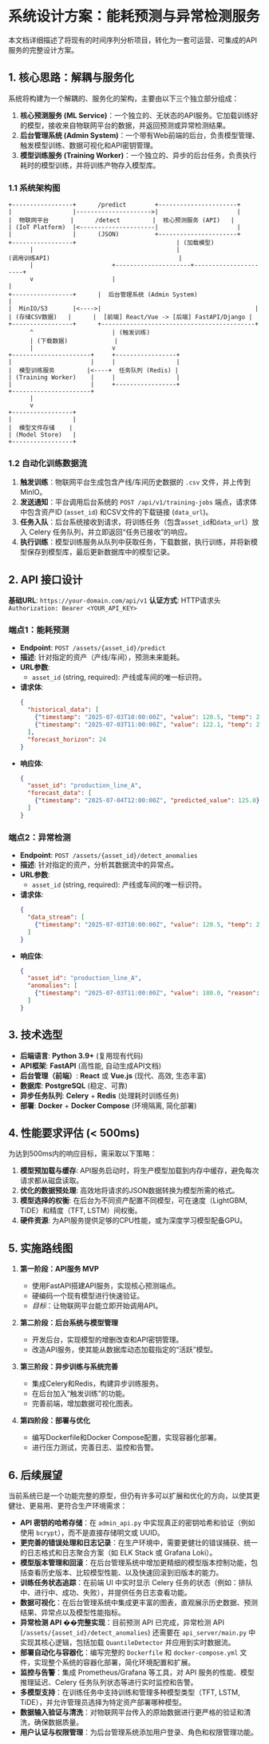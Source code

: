 # 系统设计方案：能耗预测与异常检测服务

本文档详细描述了将现有的时间序列分析项目，转化为一套可运营、可集成的API服务的完整设计方案。

## 1. 核心思路：解耦与服务化

系统将构建为一个解耦的、服务化的架构，主要由以下三个独立部分组成：

1.  **核心预测服务 (ML Service)**：一个独立的、无状态的API服务。它加载训练好的模型，接收来自物联网平台的数据，并返回预测或异常检测结果。
2.  **后台管理系统 (Admin System)**：一个带有Web前端的后台，负责模型管理、触发模型训练、数据可视化和API密钥管理。
3.  **模型训练服务 (Training Worker)**：一个独立的、异步的后台任务，负责执行耗时的模型训练，并将训练产物存入模型库。

### 1.1 系统架构图

```
+-----------------+      /predict        +----------------------+
|                 |--------------------->|                      |
|  物联网平台      |      /detect         |  核心预测服务 (API)   |
| (IoT Platform)  |<---------------------|                      |
|                 |      (JSON)          +----------------------+
+-----------------+                            | (加载模型)
      |                                        |
(调用训练API)                                    |
      |                      +---------------------+----------------------+
      v                      |                                           |
+-----------------+      |  后台管理系统 (Admin System)                 |
|  MinIO/S3       |<---->|                                           |
| (存储CSV数据)   |      |  [前端] React/Vue -> [后端] FastAPI/Django |
+-----------------+      +-------------------------------------------+
      ^                      | (触发训练)
      | (下载数据)             |
      |                      v
+----------------------+     +-----------------+
|                      |     |                 |
|  模型训练服务         |<----+  任务队列 (Redis) |
| (Training Worker)    |     |                 |
|                      |     +-----------------+
+----------------------+
      |
      v
+-----------------+
|                 |
|  模型文件存储    |
| (Model Store)   |
+-----------------+
```

### 1.2 自动化训练数据流

1.  **触发训练**：物联网平台生成包含产线/车间历史数据的 `.csv` 文件，并上传到 MinIO。
2.  **发送通知**：平台调用后台系统的 `POST /api/v1/training-jobs` 端点，请求体中包含资产ID (`asset_id`) 和CSV文件的下载链接 (`data_url`)。
3.  **任务入队**：后台系统接收到请求，将训练任务（包含`asset_id`和`data_url`）放入 Celery 任务队列，并立即返回“任务已接收”的响应。
4.  **执行训练**：模型训练服务从队列中获取任务，下载数据，执行训练，并将新模型保存到模型库，最后更新数据库中的模型记录。

## 2. API 接口设计

**基础URL**: `https://your-domain.com/api/v1`
**认证方式**: HTTP请求头 `Authorization: Bearer <YOUR_API_KEY>`

### 端点1：能耗预测

-   **Endpoint**: `POST /assets/{asset_id}/predict`
-   **描述**: 针对指定的资产（产线/车间），预测未来能耗。
-   **URL参数**:
    -   `asset_id` (string, required): 产线或车间的唯一标识符。
-   **请求体**:
    ```json
    {
      "historical_data": [
        {"timestamp": "2025-07-03T10:00:00Z", "value": 120.5, "temp": 25.1, "production": 500},
        {"timestamp": "2025-07-03T11:00:00Z", "value": 122.1, "temp": 25.3, "production": 510}
      ],
      "forecast_horizon": 24
    }
    ```
-   **响应体**:
    ```json
    {
      "asset_id": "production_line_A",
      "forecast_data": [
        {"timestamp": "2025-07-04T12:00:00Z", "predicted_value": 125.0}
      ]
    }
    ```

### 端点2：异常检测

-   **Endpoint**: `POST /assets/{asset_id}/detect_anomalies`
-   **描述**: 针对指定的资产，分析其数据流中的异常点。
-   **URL参数**:
    -   `asset_id` (string, required): 产线或车间的唯一标识符。
-   **请求体**:
    ```json
    {
      "data_stream": [
        {"timestamp": "2025-07-03T10:00:00Z", "value": 120.5, "temp": 25.1, "production": 500}
      ]
    }
    ```
-   **响应体**:
    ```json
    {
      "asset_id": "production_line_A",
      "anomalies": [
        {"timestamp": "2025-07-03T11:00:00Z", "value": 180.0, "reason": "Exceeds predicted value by 45%"}
      ]
    }
    ```

## 3. 技术选型

-   **后端语言**: **Python 3.9+** (复用现有代码)
-   **API框架**: **FastAPI** (高性能, 自动生成API文档)
-   **后台管理（前端）**: **React** 或 **Vue.js** (现代、高效, 生态丰富)
-   **数据库**: **PostgreSQL** (稳定、可靠)
-   **异步任务队列**: **Celery** + **Redis** (处理耗时训练任务)
-   **部署**: **Docker** + **Docker Compose** (环境隔离, 简化部署)

## 4. 性能要求评估 (< 500ms)

为达到500ms内的响应目标，需采取以下策略：

1.  **模型预加载与缓存**: API服务启动时，将生产模型加载到内存中缓存，避免每次请求都从磁盘读取。
2.  **优化的数据预处理**: 高效地将请求的JSON数据转换为模型所需的格式。
3.  **模型选择的权衡**: 在后台为不同资产配置不同模型，可在速度（LightGBM, TiDE）和精度（TFT, LSTM）间权衡。
4.  **硬件资源**: 为API服务提供足够的CPU性能，或为深度学习模型配备GPU。

## 5. 实施路线图

1.  **第一阶段：API服务 MVP**
    -   使用FastAPI搭建API服务，实现核心预测端点。
    -   硬编码一个现有模型进行快速验证。
    -   *目标*：让物联网平台能立即开始调用API。

2.  **第二阶段：后台系统与模型管理**
    -   开发后台，实现模型的增删改查和API密钥管理。
    -   改造API服务，使其能从数据库动态加载指定的“活跃”模型。

3.  **第三阶段：异步训练与系统完善**
    -   集成Celery和Redis，构建异步训练服务。
    -   在后台加入“触发训练”的功能。
    -   完善前端，增加数据可视化图表。

4.  **第四阶段：部署与优化**
    -   编写Dockerfile和Docker Compose配置，实现容器化部署。
    -   进行压力测试，完善日志、监控和告警。

## 6. 后续展望

当前系统已是一个功能完整的原型，但仍有许多可以扩展和优化的方向，以使其更健壮、更易用、更符合生产环境需求：

*   **API 密钥的哈希存储**：在 `admin_api.py` 中实现真正的密钥哈希和验证（例如使用 `bcrypt`），而不是直接存储明文或 UUID。
*   **更完善的错误处理和日志记录**：在生产环境中，需要更健壮的错误捕获、统一的日志格式和日志聚合方案（如 ELK Stack 或 Grafana Loki）。
*   **模型版本管理和回滚**：在后台管理系统中增加更精细的模型版本控制功能，包括查看历史版本、比较模型性能、以及快速回滚到旧版本的能力。
*   **训练任务状态追踪**：在前端 UI 中实时显示 Celery 任务的状态（例如：排队中、进行中、成功、失败），并提供任务日志查看功能。
*   **数据可视化**：在后台管理系统中集成更丰富的图表，直观展示历史数据、预测结果、异常点以及模型性能指标。
*   **异常检测 API ��完整实现**：目前预测 API 已完成，异常检测 API (`/assets/{asset_id}/detect_anomalies`) 还需要在 `api_server/main.py` 中实现其核心逻辑，包括加载 `QuantileDetector` 并应用到实时数据流。
*   **部署自动化与容器化**：编写完整的 `Dockerfile` 和 `docker-compose.yml` 文件，实现整个系统的容器化部署，简化环境配置和扩展。
*   **监控与告警**：集成 Prometheus/Grafana 等工具，对 API 服务的性能、模型推理延迟、Celery 任务队列状态等进行实时监控和告警。
*   **多模型支持**：在训练任务中支持训练和管理多种模型类型（TFT, LSTM, TiDE），并允许管理员选择为特定资产部署哪种模型。
*   **数据输入验证与清洗**：对物联网平台传入的原始数据进行更严格的验证和清洗，确保数据质量。
*   **用户认证与权限管理**：为后台管理系统添加用户登录、角色和权限管理功能。
